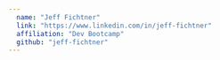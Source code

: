 ```yaml
---
  name: "Jeff Fichtner"
  link: "https://www.linkedin.com/in/jeff-fichtner"
  affiliation: "Dev Bootcamp"
  github: "jeff-fichtner"
---
```

